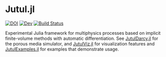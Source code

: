 # Jutul.jl
[![DOI](https://zenodo.org/badge/358506421.svg)](https://zenodo.org/badge/latestdoi/358506421)
[![Dev](https://img.shields.io/badge/docs-dev-blue.svg)](https://sintefmath.github.io/Jutul.jl/dev/)
[![Build Status](https://github.com/sintefmath/Jutul.jl/actions/workflows/CI.yml/badge.svg?branch=main)](https://github.com/sintefmath/Jutul.jl/actions/workflows/CI.yml?query=branch%3Amain)

Experimental Julia framework for multiphysics processes based on implicit finite-volume methods with automatic differentiation. See [JutulDarcy.jl](https://github.com/sintefmath/JutulDarcy.jl) for the porous media simulator, and [JutulViz.jl](https://github.com/sintefmath/JutulViz.jl) for visualization features and [JutulExamples.jl](https://github.com/sintefmath/JutulExamples.jl) for examples that demonstrate usage.
